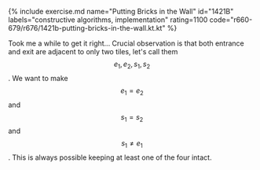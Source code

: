 {% include exercise.md name="Putting Bricks in the Wall" id="1421B" labels="constructive algorithms, implementation" rating=1100 code="r660-679/r676/1421b-putting-bricks-in-the-wall.kt.kt" %}

Took me a while to get it right... Crucial observation is that both entrance and exit are adjacent to only two tiles, let's call them $$e_1, e_2, s_1, s_2$$.  We want to make $$e_1 = e_2$$ and $$s_1 = s_2$$ and $$s_1 \neq e_1$$.  This is always possible keeping at least one of the four intact.
